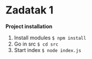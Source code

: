 # Zadatak 1
**Project installation**
  1. Install modules `$ npm install`
  2. Go in src `$ cd src`
  3. Start index `$ node index.js`